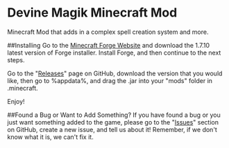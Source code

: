 Devine Magik Minecraft Mod
==========================
Minecraft Mod that adds in a complex spell creation system and more.

##Installing
Go to the [Minecraft Forge Website](http://files.minecraftforge.net/) and download the 1.7.10 latest version of Forge installer. Install Forge, and then continue to the next steps.

Go to the "[Releases](https://github.com/Gameture-Mods/Devine-Magik-Minecraft-Mod/releases)" page on GitHub, download the version that you would like, then go to %appdata%, and drag the .jar into your "mods" folder in .minecraft.

Enjoy!

##Found a Bug or Want to Add Something?
If you have found a bug or you just want something added to the game, please go to the "[Issues](https://github.com/Gameture-Mods/Devine-Magik-Minecraft-Mod/issues)" section on GitHub, create a new issue, and tell us about it! Remember, if we don't know what it is, we can't fix it.
